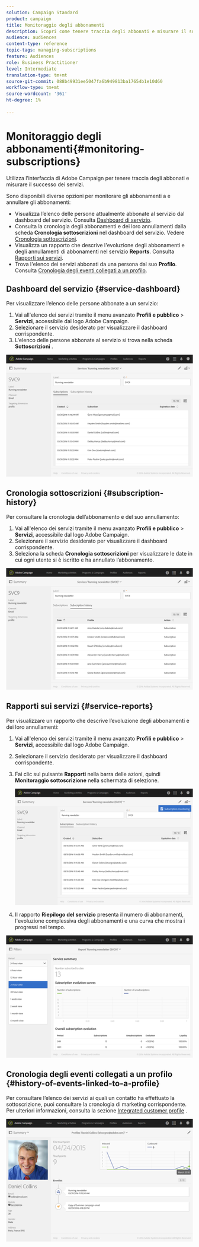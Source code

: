 ```yaml
---
solution: Campaign Standard
product: campaign
title: Monitoraggio degli abbonamenti
description: Scopri come tenere traccia degli abbonati e misurare il successo dei servizi utilizzando dashboard e rapporti.
audience: audiences
content-type: reference
topic-tags: managing-subscriptions
feature: Audiences
role: Business Practitioner
level: Intermediate
translation-type: tm+mt
source-git-commit: 088b49931ee5047fa6b949813ba17654b1e10d60
workflow-type: tm+mt
source-wordcount: '361'
ht-degree: 1%

---
```



# Monitoraggio degli abbonamenti{#monitoring-subscriptions}

Utilizza l’interfaccia di Adobe Campaign per tenere traccia degli abbonati e misurare il successo dei servizi.

Sono disponibili diverse opzioni per monitorare gli abbonamenti a e annullare gli abbonamenti:

* Visualizza l’elenco delle persone attualmente abbonate al servizio dal dashboard del servizio. Consulta [Dashboard di servizio](#service-dashboard).
* Consulta la cronologia degli abbonamenti e dei loro annullamenti dalla scheda **Cronologia sottoscrizioni** nel dashboard del servizio. Vedere [Cronologia sottoscrizioni](#subscription-history).
* Visualizza un rapporto che descrive l&#39;evoluzione degli abbonamenti e degli annullamenti di abbonamenti nel servizio **Reports**. Consulta [Rapporti sui servizi](#service-reports).
* Trova l&#39;elenco dei servizi abbonati da una persona dal suo **Profilo**. Consulta [Cronologia degli eventi collegati a un profilo](#history-of-events-linked-to-a-profile).

## Dashboard del servizio {#service-dashboard}

Per visualizzare l’elenco delle persone abbonate a un servizio:

1. Vai all&#39;elenco dei servizi tramite il menu avanzato **Profili e pubblico** > **Servizi**, accessibile dal logo Adobe Campaign.
1. Selezionare il servizio desiderato per visualizzare il dashboard corrispondente.
1. L&#39;elenco delle persone abbonate al servizio si trova nella scheda **Sottoscrizioni** .

![](assets/lp_monitoring_subscriptions_1.png)

## Cronologia sottoscrizioni {#subscription-history}

Per consultare la cronologia dell’abbonamento e del suo annullamento:

1. Vai all&#39;elenco dei servizi tramite il menu avanzato **Profili e pubblico** > **Servizi**, accessibile dal logo Adobe Campaign.
1. Selezionare il servizio desiderato per visualizzare il dashboard corrispondente.
1. Seleziona la scheda **Cronologia sottoscrizioni** per visualizzare le date in cui ogni utente si è iscritto e ha annullato l’abbonamento.

![](assets/lp_monitoring_subscriptions_2.png)

## Rapporti sui servizi {#service-reports}

Per visualizzare un rapporto che descrive l’evoluzione degli abbonamenti e dei loro annullamenti:

1. Vai all&#39;elenco dei servizi tramite il menu avanzato **Profili e pubblico** > **Servizi**, accessibile dal logo Adobe Campaign.
1. Selezionare il servizio desiderato per visualizzare il dashboard corrispondente.
1. Fai clic sul pulsante **Rapporti** nella barra delle azioni, quindi **Monitoraggio sottoscrizione** nella schermata di selezione.

   ![](assets/lp_monitoring_subscriptions_3.png)

1. Il rapporto **Riepilogo del servizio** presenta il numero di abbonamenti, l&#39;evoluzione complessiva degli abbonamenti e una curva che mostra i progressi nel tempo.

![](assets/lp_monitoring_subscriptions_4.png)

## Cronologia degli eventi collegati a un profilo {#history-of-events-linked-to-a-profile}

Per consultare l’elenco dei servizi ai quali un contatto ha effettuato la sottoscrizione, puoi consultare la cronologia di marketing corrispondente. Per ulteriori informazioni, consulta la sezione [Integrated customer profile](../../audiences/using/integrated-customer-profile.md) .

![](assets/lp_monitoring_subscriptions_5.png)

